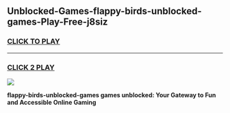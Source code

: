 
## Unblocked-Games-flappy-birds-unblocked-games-Play-Free-j8siz
<h3>
<a href="https://premium76.site?title=flappy-birds-unblocked-games&ref=21A">CLICK TO PLAY</a></h3>
<hr>

<h3>
<a href="https://premium76.site?title=flappy-birds-unblocked-games&ref=21A">CLICK 2 PLAY</a>
  
</h3>

<a href="https://premium76.site?title=flappy-birds-unblocked-games&ref=21A"><img src="https://clearcache.store/games.png"></a>


**flappy-birds-unblocked-games games unblocked: Your Gateway to Fun and Accessible Online Gaming**

